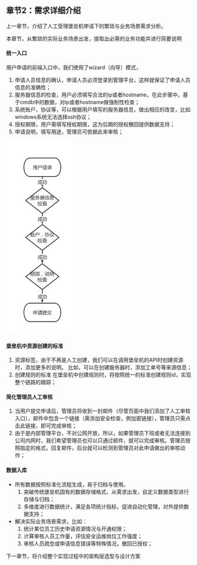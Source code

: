 ## 章节2：需求详细介绍

上一章节，介绍了人工受理堡垒机申请下的繁琐与业务场景需求分析。

本章节，从繁琐的实际业务场景出发，提取出必需的业务功能并进行简要说明

#### 统一入口  
用户申请的前端入口中，我们使用了wizard（向导）模式，
1. 申请人员信息的确认，申请人员必须登录到管理平台，这样就保证了申请人员信息的准确性；
2. 服务器信息的检查，用户必须填写合法的ip或者hostname，在此步骤中，基于cmdb中的数据，对ip或者hostname做强制性检查；
3. 系统账户，协议等，可以根据用户填写的服务器信息，做出相应的改变，比如windows系统无法选择ssh协议；
4. 授权期限，用户需填写授权期限，这为后期的授权撤回提供数据支持；
5. 申请说明，填写用途，管理员可依据此来审核；

![checkflow](checkflow.jpg)

#### 堡垒机中资源创建的标准
 1. 资源标签，由于不再是人工创建，我们可以在调用堡垒机的API时创建资源时，添加更多的说明。
     比如，可以在创建服务器时，添加工单号等来源信息；
 2. 创建规则的标准
 	在堡垒机中创建规则时，将按照统一的标准创建规则id，实现整个链路的跟踪；

#### 简化管理员人工审核
 1. 当用户提交申请后，管理员将收到一封邮件（尽管页面中我们添加了人工审核入口），邮件中包含一个链接（需添加安全检查，例加密链接），管理员只需点击此链接，即可完成审核；
 2. 由于是内部管理平台，不对公网开放，所以，如果管理员下班或者无法连接到公司内网时，我们希望管理员也可以只通过邮件，就可以完成审核。管理员按照指定的格式，回复邮件，后台就可以检测到管理员对此申请做出的审核动作；

#### 数据入库
 - 所有数据按照标准化流程生成，易于归档与使用。
   1. 突破传统堡垒机固有的数据存储格式，从需求出发，自定义数据类型进行存储与归档；
   2. 多维度进行数据统计，满足各项统计指标，促进自动化管理，对外提供数据支持；
 - 解决实际业务场景需求，比如：
   1. 统计某位员工历史申请资源情况与开通权限；
   2. 计算审核人员工作量，评估安全运维岗位工作强度；
   3. 审核人员疏忽或申请信息错误等特殊情况，撤回已授权；

下一章节，将介绍整个实现过程中的架构层选型与设计方案